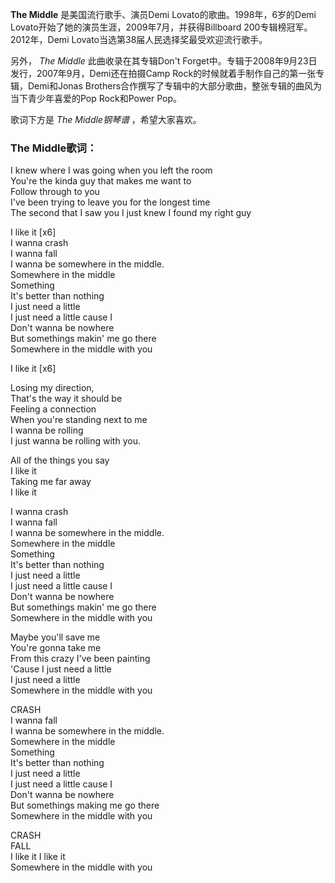 

**The Middle** 是美国流行歌手、演员Demi Lovato的歌曲。1998年，6岁的Demi
Lovato开始了她的演员生涯，2009年7月，并获得Billboard 200专辑榜冠军。2012年，Demi
Lovato当选第38届人民选择奖最受欢迎流行歌手。

另外， _The Middle_ 此曲收录在其专辑Don't Forget中。专辑于2008年9月23日发行，2007年9月，Demi还在拍摄Camp
Rock的时候就着手制作自己的第一张专辑，Demi和Jonas Brothers合作撰写了专辑中的大部分歌曲，整张专辑的曲风为当下青少年喜爱的Pop
Rock和Power Pop。

歌词下方是 _The Middle钢琴谱_ ，希望大家喜欢。

### The Middle歌词：

I knew where I was going when you left the room  
You're the kinda guy that makes me want to  
Follow through to you  
I've been trying to leave you for the longest time  
The second that I saw you I just knew I found my right guy

I like it [x6]  
I wanna crash  
I wanna fall  
I wanna be somewhere in the middle.  
Somewhere in the middle  
Something  
It's better than nothing  
I just need a little  
I just need a little cause I  
Don't wanna be nowhere  
But somethings makin' me go there  
Somewhere in the middle with you

I like it [x6]

Losing my direction,  
That's the way it should be  
Feeling a connection  
When you're standing next to me  
I wanna be rolling  
I just wanna be rolling with you.

All of the things you say  
I like it  
Taking me far away  
I like it

I wanna crash  
I wanna fall  
I wanna be somewhere in the middle.  
Somewhere in the middle  
Something  
It's better than nothing  
I just need a little  
I just need a little cause I  
Don't wanna be nowhere  
But somethings makin' me go there  
Somewhere in the middle with you

Maybe you'll save me  
You're gonna take me  
From this crazy I've been painting  
'Cause I just need a little  
I just need a little  
Somewhere in the middle with you

CRASH  
I wanna fall  
I wanna be somewhere in the middle.  
Somewhere in the middle  
Something  
It's better than nothing  
I just need a little  
I just need a little cause I  
Don't wanna be nowhere  
But somethings making me go there  
Somewhere in the middle with you

CRASH  
FALL  
I like it I like it  
Somewhere in the middle with you

